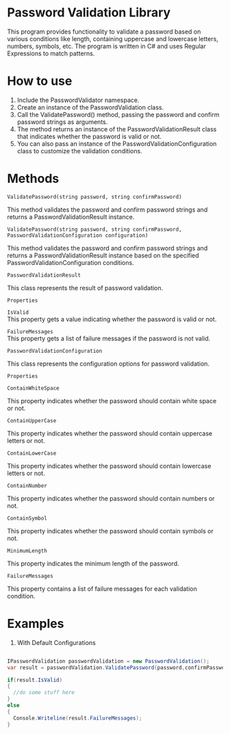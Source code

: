 
# Password Validation Library

This program provides functionality to validate a password based on various conditions like length, containing uppercase and lowercase letters, numbers, symbols, etc. The program is written in C# and uses Regular Expressions to match patterns.

# How to use

1. Include the PasswordValidator namespace.
2. Create an instance of the PasswordValidation class.
3. Call the ValidatePassword() method, passing the password and confirm password strings as arguments.
4. The method returns an instance of the PasswordValidationResult class that indicates whether the password is valid or not.
5. You can also pass an instance of the PasswordValidationConfiguration class to customize the validation conditions.


# Methods

`ValidatePassword(string password, string confirmPassword)`

This method validates the password and confirm password strings and returns a PasswordValidationResult instance.

`ValidatePassword(string password, string confirmPassword, PasswordValidationConfiguration configuration)`

This method validates the password and confirm password strings and returns a PasswordValidationResult instance based on the specified PasswordValidationConfiguration conditions.

`PasswordValidationResult`

This class represents the result of password validation.

`Properties`

`IsValid`  
This property gets a value indicating whether the password is valid or not.

`FailureMessages`  
This property gets a list of failure messages if the password is not valid.

`PasswordValidationConfiguration`

This class represents the configuration options for password validation.

`Properties`

`ContainWhiteSpace`  

This property indicates whether the password should contain white space or not.

`ContainUpperCase`

This property indicates whether the password should contain uppercase letters or not.

`ContainLowerCase`

This property indicates whether the password should contain lowercase letters or not.

`ContainNumber`

This property indicates whether the password should contain numbers or not.

`ContainSymbol`

This property indicates whether the password should contain symbols or not.

`MinimumLength`

This property indicates the minimum length of the password.

`FailureMessages`

This property contains a list of failure messages for each validation condition.

# Examples

1. With Default Configurations

```cs

IPasswordValidation passwordValidation = new PasswordValidation();
var result = passwordValidation.ValidatePassword(password,confirmPassword);

if(result.IsValid)
{
  //do some stuff here
}
else
{
  Console.Writeline(result.FailureMessages);
}

```


